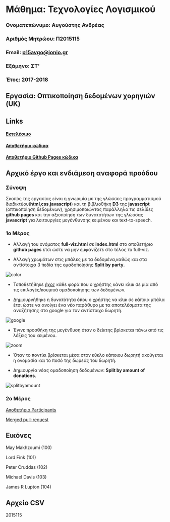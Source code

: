 # Μάθημα: Τεχνολογίες Λογισμικού

### Ονοματεπώνυμο: Αυγούστης Ανδρέας
### Αριθμός Μητρώου: Π2015115
### Email: p15avgo@ionio.gr
### Εξάμηνο: ΣΤ'
### Έτος: 2017-2018

## Εργασία: Οπτικοποίηση δεδομένων χορηγιών (UK)
## Links

#### [Εκτελέσιμο](https://p15avgo.github.io/D3js-uk-political-donations/)
#### [Αποθετήριο κώδικα](https://github.com/p15avgo/D3js-uk-political-donations/tree/Αρχικό-έργο-και-ενδιάμεση-αναφορά-προόδου)
#### [Αποθετήριο Github Pages κώδικα](https://github.com/p15avgo/D3js-uk-political-donations/tree/gh-pages)


## Αρχικό έργο και ενδιάμεση αναφορά προόδου

 

### Σύνοψη

Σκοπός της εργασίας είναι η γνωριμία με της γλώσσες προγραμματισμού διαδικτύου(**html**,**css**,**javascript**) και τη βιβλιοθήκη **D3** της **javascript** (οπτικοποίηση δεδομένων), χρησιμοποιώντας παράλληλα τις σελίδες **github pages** και την αξιοποίηση των δυνατοτήτων της γλώσσας **javascript** για λειτουργίες μεγένθυνσης κειμένου και text-to-speech.

### 1ο Μέρος

* Αλλαγή του ονόματος **full-viz.html** σε **index.html** στο αποθετήριο **github pages** έτσι ώστε να μην εμφανίζετε στο τέλος το full-viz.

* Αλλαγή χρωμάτων στις μπάλες με τα δεδομένα,καθώς και στα αντίστοιχα 3 πεδία της ομαδοποίησης **Split by party**.

![color](https://raw.githubusercontent.com/p15avgo/sw/master/projects/2015115/ColorChange.png)

* Τοποθετήθηκε [ήχος](https://www.soundjay.com/button/sounds/button-17.mp3) κάθε φορά που ο χρήστης κάνει κλικ σε μία από τις επιλογές/κουμπιά ομαδοποίησης των δεδομένων.

* Δημιουργήθηκε η δυνατότητα όπου ο χρήστης να κλικ σε κάποια μπάλα έτσι ώστε να ανοίγει ένα νέο παράθυρο με τα αποτελέσματα της αναζήτησης στο google για τον αντίστοιχο δωρητή.

![google](https://raw.githubusercontent.com/p15avgo/sw/master/projects/2015115/google.gif)

* Έγινε προσθήκη της μεγένθυση όταν ο δείκτης βρίσκεται πάνω από τις λέξεις του κειμένου.

![zoom](https://raw.githubusercontent.com/p15avgo/sw/master/projects/2015115/zoom.gif)

* Όταν το ποντίκι βρίσκεται μέσα στον κύκλο κάποιου δωρητή ακούγεται η ονομασία και το ποσό της δωρεάς του δωρητή.


* Δημιουργία νέας ομαδοποίηση δεδομένων: **Split by amount of donations**.

![splitbyamount](https://raw.githubusercontent.com/p15avgo/sw/master/projects/2015115/SplitByAmountOfTheDonation.png)

### 2ο Μέρος
[Αποθετήριο Participants](https://github.com/p15avgo/D3js-uk-political-donations/tree/Participants)

[Merged pull-request](https://github.com/ioniodi/D3js-uk-political-donations/pull/25)

## Εικόνες

May Makhzoumi (100)

Lord Fink (101)

Peter Cruddas (102)

Michael Davis (103)

James R Lupton (104)

## Αρχείο CSV
2015115
